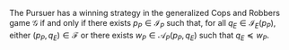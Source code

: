 
The Pursuer has a winning strategy in the generalized Cops and Robbers game $\mathcal{G}$ if and only if there exists $p_P \in \mathcal{I}_P$ such that, for all $q_E \in \mathcal{I}_E(p_P)$, either $(p_P, q_E) \in \mathcal{F}$ or there exists $w_P \in \mathcal{A}_P(p_P, q_E)$ such that $q_E \preceq w_P$.
